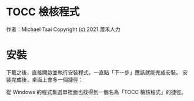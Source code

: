 # TOCC 檢核程式

作者：Michael Tsai
Copyright (c) 2021 灃禾人力

# 安裝

下載之後，直接開啟並執行安裝程式，一直點「下一步」應該就能完成安裝。
安裝完成後，桌面上會多一個捷徑：


從 Windows 的程式集選單裡面也找得到一個名為「TOCC 檢核程式」的捷徑。